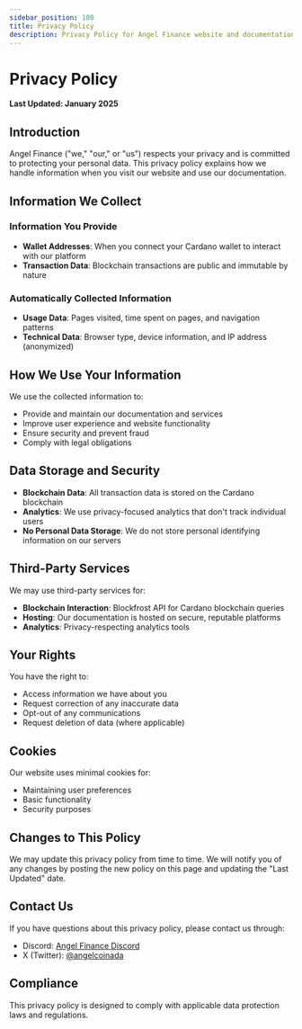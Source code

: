 ```yaml
---
sidebar_position: 100
title: Privacy Policy
description: Privacy Policy for Angel Finance website and documentation
---
```


# Privacy Policy

**Last Updated: January 2025**

## Introduction

Angel Finance ("we," "our," or "us") respects your privacy and is committed to protecting your personal data. This privacy policy explains how we handle information when you visit our website and use our documentation.

## Information We Collect

### Information You Provide
- **Wallet Addresses**: When you connect your Cardano wallet to interact with our platform
- **Transaction Data**: Blockchain transactions are public and immutable by nature

### Automatically Collected Information
- **Usage Data**: Pages visited, time spent on pages, and navigation patterns
- **Technical Data**: Browser type, device information, and IP address (anonymized)

## How We Use Your Information

We use the collected information to:
- Provide and maintain our documentation and services
- Improve user experience and website functionality
- Ensure security and prevent fraud
- Comply with legal obligations

## Data Storage and Security

- **Blockchain Data**: All transaction data is stored on the Cardano blockchain
- **Analytics**: We use privacy-focused analytics that don't track individual users
- **No Personal Data Storage**: We do not store personal identifying information on our servers

## Third-Party Services

We may use third-party services for:
- **Blockchain Interaction**: Blockfrost API for Cardano blockchain queries
- **Hosting**: Our documentation is hosted on secure, reputable platforms
- **Analytics**: Privacy-respecting analytics tools

## Your Rights

You have the right to:
- Access information we have about you
- Request correction of any inaccurate data
- Opt-out of any communications
- Request deletion of data (where applicable)

## Cookies

Our website uses minimal cookies for:
- Maintaining user preferences
- Basic functionality
- Security purposes

## Changes to This Policy

We may update this privacy policy from time to time. We will notify you of any changes by posting the new policy on this page and updating the "Last Updated" date.

## Contact Us

If you have questions about this privacy policy, please contact us through:
- Discord: [Angel Finance Discord](https://discord.com/invite/angelfinance)
- X (Twitter): [@angelcoinada](https://x.com/angelcoinada)

## Compliance

This privacy policy is designed to comply with applicable data protection laws and regulations.
